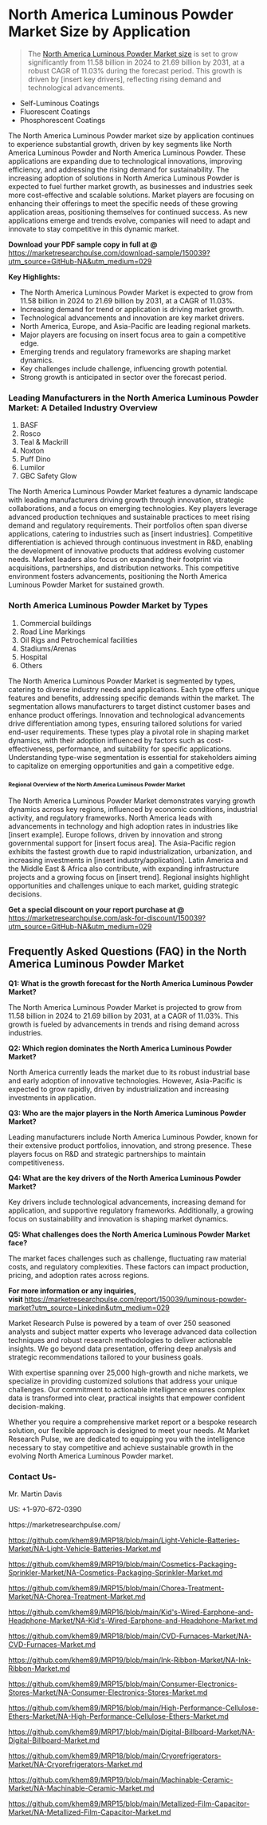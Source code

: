 <h1>North America Luminous Powder Market&nbsp;Size by Application</h1><blockquote><p>The <a href="https://marketresearchpulse.com/download-sample/150039?utm_source=GitHub-NA&amp;utm_medium=029">North America Luminous Powder Market size</a> is set to grow significantly from 11.58 billion in 2024 to 21.69 billion by 2031, at a robust CAGR of 11.03% during the forecast period. This growth is driven by [insert key drivers], reflecting rising demand and technological advancements.</p></blockquote><ul><li>Self-Luminous Coatings <li> Fluorescent Coatings <li> Phosphorescent Coatings</li></ul><p>The North America Luminous Powder market size by application continues to experience substantial growth, driven by key segments like North America Luminous Powder and North America Luminous Powder. These applications are expanding due to technological innovations, improving efficiency, and addressing the rising demand for sustainability. The increasing adoption of solutions in North America Luminous Powder is expected to fuel further market growth, as businesses and industries seek more cost-effective and scalable solutions. Market players are focusing on enhancing their offerings to meet the specific needs of these growing application areas, positioning themselves for continued success. As new applications emerge and trends evolve, companies will need to adapt and innovate to stay competitive in this dynamic market.</p><p><strong>Download your PDF sample copy in full at @ </strong><a href="https://marketresearchpulse.com/download-sample/150039?utm_source=GitHub-NA&amp;utm_medium=029">https://marketresearchpulse.com/download-sample/150039?utm_source=GitHub-NA&amp;utm_medium=029</a></p><p><strong>Key Highlights: </strong></p><ul><li>The North America Luminous Powder Market is expected to grow from 11.58 billion in 2024 to 21.69 billion by 2031, at a CAGR of 11.03%.</li><li>Increasing demand for trend or application is driving market growth.</li><li>Technological advancements and innovation are key market drivers.</li><li>North America, Europe, and Asia-Pacific are leading regional markets.</li><li>Major players are focusing on insert focus area to gain a competitive edge.</li><li>Emerging trends and regulatory frameworks are shaping market dynamics.</li><li>Key challenges include challenge, influencing growth potential.</li><li>Strong growth is anticipated in sector over the forecast period.</li></ul><h3>Leading Manufacturers in the North America Luminous Powder Market: A Detailed Industry Overview</h3><ol><li>BASF</li><li>Rosco</li><li>Teal & Mackrill</li><li>Noxton</li><li>Puff Dino</li><li>Lumilor</li><li>GBC Safety Glow</li></ol><div class="flex max-w-full flex-col flex-grow"><div class="min-h-8 text-message flex w-full flex-col items-end gap-2 whitespace-normal break-words [.text-message+&amp;]:mt-5" dir="auto" data-message-author-role="assistant" data-message-id="fd8432e4-4910-450d-b182-61b7bfb0a01f" data-message-model-slug="gpt-4o"><div class="flex w-full flex-col gap-1 empty:hidden first:pt-[3px]"><div class="markdown prose w-full break-words dark:prose-invert light"><p>The North America Luminous Powder Market features a dynamic landscape with leading manufacturers driving growth through innovation, strategic collaborations, and a focus on emerging technologies. Key players leverage advanced production techniques and sustainable practices to meet rising demand and regulatory requirements. Their portfolios often span diverse applications, catering to industries such as [insert industries]. Competitive differentiation is achieved through continuous investment in R&amp;D, enabling the development of innovative products that address evolving customer needs. Market leaders also focus on expanding their footprint via acquisitions, partnerships, and distribution networks. This competitive environment fosters advancements, positioning the North America Luminous Powder Market for sustained growth.</p></div></div></div></div><h3>North America Luminous Powder Market by Types</h3><ol><li>Commercial buildings <li> Road Line Markings <li> Oil Rigs and Petrochemical facilities <li> Stadiums/Arenas <li> Hospital <li> Others</li></ol><div class="flex max-w-full flex-col flex-grow"><div class="min-h-8 text-message flex w-full flex-col items-end gap-2 whitespace-normal break-words [.text-message+&amp;]:mt-5" dir="auto" data-message-author-role="assistant" data-message-id="084470be-0bb7-4664-bddf-5156b4f41249" data-message-model-slug="gpt-4o-mini"><div class="flex w-full flex-col gap-1 empty:hidden first:pt-[3px]"><div class="markdown prose w-full break-words dark:prose-invert light"><p>The North America Luminous Powder Market is segmented by types, catering to diverse industry needs and applications. Each type offers unique features and benefits, addressing specific demands within the market. The segmentation allows manufacturers to target distinct customer bases and enhance product offerings. Innovation and technological advancements drive differentiation among types, ensuring tailored solutions for varied end-user requirements. These types play a pivotal role in shaping market dynamics, with their adoption influenced by factors such as cost-effectiveness, performance, and suitability for specific applications. Understanding type-wise segmentation is essential for stakeholders aiming to capitalize on emerging opportunities and gain a competitive edge.</p></div></div></div></div><h3><span style="font-size: 11px;">Regional Overview of the North America Luminous Powder Market</span></h3><div class="flex max-w-full flex-col flex-grow"><div class="min-h-8 text-message flex w-full flex-col items-end gap-2 whitespace-normal break-words [.text-message+&amp;]:mt-5" dir="auto" data-message-author-role="assistant" data-message-id="e9038762-ce64-4e30-91c9-9bd413514231" data-message-model-slug="gpt-4o-mini"><div class="flex w-full flex-col gap-1 empty:hidden first:pt-[3px]"><div class="markdown prose w-full break-words dark:prose-invert light"><p>The North America Luminous Powder Market demonstrates varying growth dynamics across key regions, influenced by economic conditions, industrial activity, and regulatory frameworks. North America leads with advancements in technology and high adoption rates in industries like [insert example]. Europe follows, driven by innovation and strong governmental support for [insert focus area]. The Asia-Pacific region exhibits the fastest growth due to rapid industrialization, urbanization, and increasing investments in [insert industry/application]. Latin America and the Middle East &amp; Africa also contribute, with expanding infrastructure projects and a growing focus on [insert trend]. Regional insights highlight opportunities and challenges unique to each market, guiding strategic decisions.</p></div></div></div></div><p><strong>Get a special discount on your report purchase at @ </strong><a href="https://marketresearchpulse.com/ask-for-discount/150039?utm_source=GitHub-NA&amp;utm_medium=029">https://marketresearchpulse.com/ask-for-discount/150039?utm_source=GitHub-NA&amp;utm_medium=029</a></p><h2>Frequently Asked Questions (FAQ) in the North America Luminous Powder Market</h2><p><strong>Q1: What is the growth forecast for the North America Luminous Powder Market?</strong></p><p>The North America Luminous Powder Market is projected to grow from 11.58 billion in 2024 to 21.69 billion by 2031, at a CAGR of 11.03%. This growth is fueled by advancements in trends and rising demand across industries.</p><p><strong>Q2: Which region dominates the North America Luminous Powder Market?</strong></p><p>North America currently leads the market due to its robust industrial base and early adoption of innovative technologies. However, Asia-Pacific is expected to grow rapidly, driven by industrialization and increasing investments in application.</p><p><strong>Q3: Who are the major players in the North America Luminous Powder Market?</strong></p><p>Leading manufacturers include North America Luminous Powder, known for their extensive product portfolios, innovation, and strong presence. These players focus on R&amp;D and strategic partnerships to maintain competitiveness.</p><p><strong>Q4: What are the key drivers of the North America Luminous Powder Market?</strong></p><p>Key drivers include technological advancements, increasing demand for application, and supportive regulatory frameworks. Additionally, a growing focus on sustainability and innovation is shaping market dynamics.</p><p><strong>Q5: What challenges does the North America Luminous Powder Market face?</strong></p><p>The market faces challenges such as challenge, fluctuating raw material costs, and regulatory complexities. These factors can impact production, pricing, and adoption rates across regions.</p><p><strong>For more information or any inquiries, visit&nbsp;</strong><a href="https://marketresearchpulse.com/report/150039/luminous-powder-market?utm_source=Linkedin&utm_medium=029">https://marketresearchpulse.com/report/150039/luminous-powder-market?utm_source=Linkedin&utm_medium=029</a></p><p>Market Research Pulse is powered by a team of over 250 seasoned analysts and subject matter experts who leverage advanced data collection techniques and robust research methodologies to deliver actionable insights. We go beyond data presentation, offering deep analysis and strategic recommendations tailored to your business goals.</p><p>With expertise spanning over 25,000 high-growth and niche markets, we specialize in providing customized solutions that address your unique challenges. Our commitment to actionable intelligence ensures complex data is transformed into clear, practical insights that empower confident decision-making.</p><p>Whether you require a comprehensive market report or a bespoke research solution, our flexible approach is designed to meet your needs. At Market Research Pulse, we are dedicated to equipping you with the intelligence necessary to stay competitive and achieve sustainable growth in the evolving North America Luminous Powder market.</p><h3><strong>Contact Us-</strong></h3><p>Mr. Martin Davis</p><p>US: +1-970-672-0390</p><p>https://marketresearchpulse.com/</p><p><a href="https://github.com/khem89/MRP18/blob/main/Light-Vehicle-Batteries-Market/NA-Light-Vehicle-Batteries-Market.md">https://github.com/khem89/MRP18/blob/main/Light-Vehicle-Batteries-Market/NA-Light-Vehicle-Batteries-Market.md</a></p><p><a href="https://github.com/khem89/MRP19/blob/main/Cosmetics-Packaging-Sprinkler-Market/NA-Cosmetics-Packaging-Sprinkler-Market.md">https://github.com/khem89/MRP19/blob/main/Cosmetics-Packaging-Sprinkler-Market/NA-Cosmetics-Packaging-Sprinkler-Market.md</a></p><p><a href="https://github.com/khem89/MRP15/blob/main/Chorea-Treatment-Market/NA-Chorea-Treatment-Market.md">https://github.com/khem89/MRP15/blob/main/Chorea-Treatment-Market/NA-Chorea-Treatment-Market.md</a></p><p><a href="https://github.com/khem89/MRP16/blob/main/Kid's-Wired-Earphone-and-Headphone-Market/NA-Kid's-Wired-Earphone-and-Headphone-Market.md">https://github.com/khem89/MRP16/blob/main/Kid's-Wired-Earphone-and-Headphone-Market/NA-Kid's-Wired-Earphone-and-Headphone-Market.md</a></p><p><a href="https://github.com/khem89/MRP18/blob/main/CVD-Furnaces-Market/NA-CVD-Furnaces-Market.md">https://github.com/khem89/MRP18/blob/main/CVD-Furnaces-Market/NA-CVD-Furnaces-Market.md</a></p><p><a href="https://github.com/khem89/MRP19/blob/main/Ink-Ribbon-Market/NA-Ink-Ribbon-Market.md">https://github.com/khem89/MRP19/blob/main/Ink-Ribbon-Market/NA-Ink-Ribbon-Market.md</a></p><p><a href="https://github.com/khem89/MRP15/blob/main/Consumer-Electronics-Stores-Market/NA-Consumer-Electronics-Stores-Market.md">https://github.com/khem89/MRP15/blob/main/Consumer-Electronics-Stores-Market/NA-Consumer-Electronics-Stores-Market.md</a></p><p><a href="https://github.com/khem89/MRP16/blob/main/High-Performance-Cellulose-Ethers-Market/NA-High-Performance-Cellulose-Ethers-Market.md">https://github.com/khem89/MRP16/blob/main/High-Performance-Cellulose-Ethers-Market/NA-High-Performance-Cellulose-Ethers-Market.md</a></p><p><a href="https://github.com/khem89/MRP17/blob/main/Digital-Billboard-Market/NA-Digital-Billboard-Market.md">https://github.com/khem89/MRP17/blob/main/Digital-Billboard-Market/NA-Digital-Billboard-Market.md</a></p><p><a href="https://github.com/khem89/MRP18/blob/main/Cryorefrigerators-Market/NA-Cryorefrigerators-Market.md">https://github.com/khem89/MRP18/blob/main/Cryorefrigerators-Market/NA-Cryorefrigerators-Market.md</a></p><p><a href="https://github.com/khem89/MRP19/blob/main/Machinable-Ceramic-Market/NA-Machinable-Ceramic-Market.md">https://github.com/khem89/MRP19/blob/main/Machinable-Ceramic-Market/NA-Machinable-Ceramic-Market.md</a></p><p><a href="https://github.com/khem89/MRP15/blob/main/Metallized-Film-Capacitor-Market/NA-Metallized-Film-Capacitor-Market.md">https://github.com/khem89/MRP15/blob/main/Metallized-Film-Capacitor-Market/NA-Metallized-Film-Capacitor-Market.md</a></p>
